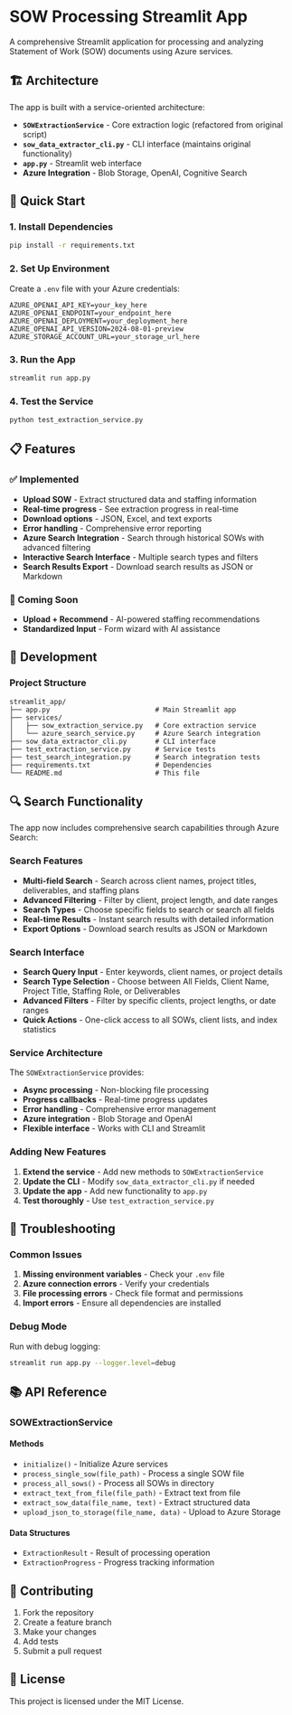# SOW Processing Streamlit App

A comprehensive Streamlit application for processing and analyzing Statement of Work (SOW) documents using Azure services.

## 🏗️ Architecture

The app is built with a service-oriented architecture:

- **`SOWExtractionService`** - Core extraction logic (refactored from original script)
- **`sow_data_extractor_cli.py`** - CLI interface (maintains original functionality)
- **`app.py`** - Streamlit web interface
- **Azure Integration** - Blob Storage, OpenAI, Cognitive Search

## 🚀 Quick Start

### 1. Install Dependencies

```bash
pip install -r requirements.txt
```

### 2. Set Up Environment

Create a `.env` file with your Azure credentials:

```env
AZURE_OPENAI_API_KEY=your_key_here
AZURE_OPENAI_ENDPOINT=your_endpoint_here
AZURE_OPENAI_DEPLOYMENT=your_deployment_here
AZURE_OPENAI_API_VERSION=2024-08-01-preview
AZURE_STORAGE_ACCOUNT_URL=your_storage_url_here
```

### 3. Run the App

```bash
streamlit run app.py
```

### 4. Test the Service

```bash
python test_extraction_service.py
```

## 📋 Features

### ✅ Implemented
- **Upload SOW** - Extract structured data and staffing information
- **Real-time progress** - See extraction progress in real-time
- **Download options** - JSON, Excel, and text exports
- **Error handling** - Comprehensive error reporting
- **Azure Search Integration** - Search through historical SOWs with advanced filtering
- **Interactive Search Interface** - Multiple search types and filters
- **Search Results Export** - Download search results as JSON or Markdown

### 🚧 Coming Soon
- **Upload + Recommend** - AI-powered staffing recommendations
- **Standardized Input** - Form wizard with AI assistance

## 🔧 Development

### Project Structure
```
streamlit_app/
├── app.py                          # Main Streamlit app
├── services/
│   ├── sow_extraction_service.py   # Core extraction service
│   └── azure_search_service.py     # Azure Search integration
├── sow_data_extractor_cli.py       # CLI interface
├── test_extraction_service.py      # Service tests
├── test_search_integration.py      # Search integration tests
├── requirements.txt                # Dependencies
└── README.md                       # This file
```

## 🔍 Search Functionality

The app now includes comprehensive search capabilities through Azure Search:

### Search Features
- **Multi-field Search** - Search across client names, project titles, deliverables, and staffing plans
- **Advanced Filtering** - Filter by client, project length, and date ranges
- **Search Types** - Choose specific fields to search or search all fields
- **Real-time Results** - Instant search results with detailed information
- **Export Options** - Download search results as JSON or Markdown

### Search Interface
- **Search Query Input** - Enter keywords, client names, or project details
- **Search Type Selection** - Choose between All Fields, Client Name, Project Title, Staffing Role, or Deliverables
- **Advanced Filters** - Filter by specific clients, project lengths, or date ranges
- **Quick Actions** - One-click access to all SOWs, client lists, and index statistics

### Service Architecture

The `SOWExtractionService` provides:
- **Async processing** - Non-blocking file processing
- **Progress callbacks** - Real-time progress updates
- **Error handling** - Comprehensive error management
- **Azure integration** - Blob Storage and OpenAI
- **Flexible interface** - Works with CLI and Streamlit

### Adding New Features

1. **Extend the service** - Add new methods to `SOWExtractionService`
2. **Update the CLI** - Modify `sow_data_extractor_cli.py` if needed
3. **Update the app** - Add new functionality to `app.py`
4. **Test thoroughly** - Use `test_extraction_service.py`

## 🐛 Troubleshooting

### Common Issues

1. **Missing environment variables** - Check your `.env` file
2. **Azure connection errors** - Verify your credentials
3. **File processing errors** - Check file format and permissions
4. **Import errors** - Ensure all dependencies are installed

### Debug Mode

Run with debug logging:
```bash
streamlit run app.py --logger.level=debug
```

## 📚 API Reference

### SOWExtractionService

#### Methods
- `initialize()` - Initialize Azure services
- `process_single_sow(file_path)` - Process a single SOW file
- `process_all_sows()` - Process all SOWs in directory
- `extract_text_from_file(file_path)` - Extract text from file
- `extract_sow_data(file_name, text)` - Extract structured data
- `upload_json_to_storage(file_name, data)` - Upload to Azure Storage

#### Data Structures
- `ExtractionResult` - Result of processing operation
- `ExtractionProgress` - Progress tracking information

## 🤝 Contributing

1. Fork the repository
2. Create a feature branch
3. Make your changes
4. Add tests
5. Submit a pull request

## 📄 License

This project is licensed under the MIT License.
